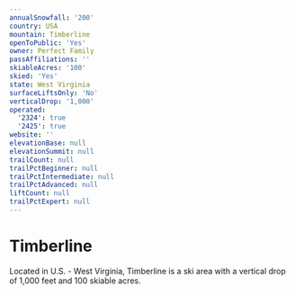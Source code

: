 ```yaml
---
annualSnowfall: '200'
country: USA
mountain: Timberline
openToPublic: 'Yes'
owner: Perfect Family
passAffiliations: ''
skiableAcres: '100'
skied: 'Yes'
state: West Virginia
surfaceLiftsOnly: 'No'
verticalDrop: '1,000'
operated:
  '2324': true
  '2425': true
website: ''
elevationBase: null
elevationSummit: null
trailCount: null
trailPctBeginner: null
trailPctIntermediate: null
trailPctAdvanced: null
liftCount: null
trailPctExpert: null
---
```



# Timberline

Located in U.S. - West Virginia, Timberline is a ski area with a vertical drop of 1,000 feet and 100 skiable acres.
